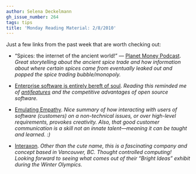 ```yaml
---
author: Selena Deckelmann
gh_issue_number: 264
tags: tips
title: 'Monday Reading Material: 2/8/2010'
---
```


Just a few links from the past week that are worth checking out: 

- “Spices: the internet of the ancient world!” — [Planet Money Podcast](https://www.npr.org/blogs/money/2010/02/podcast_spice_economics.html?ft=1&f=93559255). *Great storytelling about the ancient spice trade and how information about where certain spices came from eventually leaked out and popped the spice trading bubble/monopoly.*

- [Enterprise software is entirely bereft of soul](http://dealarchitect.typepad.com/deal_architect/2010/02/enterprise-software-is-entirely-bereft-of-soul.html). *Reading this reminded me of [antifeatures](https://www.fsf.org/bulletin/2007/fall/antifeatures/) and the competitive advantages of open source software.*

- [Emulating Empathy](https://steveblank.com/2010/02/08/emulating-empathy/). *Nice summary of how interacting with users of software (customers) on a non-technical issues, or over high-level requirements, provokes creativity. Also, that good customer communication is a *skill* not an innate talent—​meaning it can be taught and learned. :)*

- [Interaxon](http://www.interaxon.ca/blog). *Other than the cute name, this is a fascinating company and concept based in Vancouver, BC. Thought controlled computing! Looking forward to seeing what comes out of their “Bright Ideas” exhibit during the Winter Olympics.*



